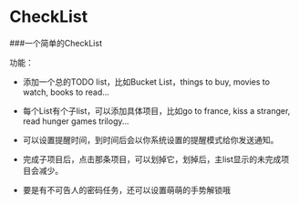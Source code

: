# CheckList
###一个简单的CheckList

功能：

- 添加一个总的TODO list，比如Bucket List，things to buy, movies to watch, books to read...

- 每个List有个子list，可以添加具体项目，比如go to france, kiss a stranger, read hunger games trilogy...

- 可以设置提醒时间，到时间后会以你系统设置的提醒模式给你发送通知。

- 完成子项目后，点击那条项目，可以划掉它，划掉后，主list显示的未完成项目会减少。

- 要是有不可告人的密码任务，还可以设置萌萌的手势解锁哦



